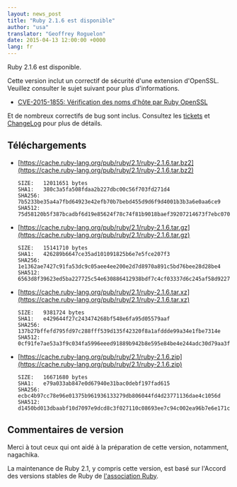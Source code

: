 ```yaml
---
layout: news_post
title: "Ruby 2.1.6 est disponible"
author: "usa"
translator: "Geoffrey Roguelon"
date: 2015-04-13 12:00:00 +0000
lang: fr
---
```


Ruby 2.1.6 est disponible.

Cette version inclut un correctif de sécurité d'une extension d'OpenSSL.
Veuillez consulter le sujet suivant pour plus d'informations.

* [CVE-2015-1855: Vérification des noms d'hôte par Ruby OpenSSL](https://www.ruby-lang.org/fr/news/2015/04/13/ruby-openssl-hostname-matching-vulnerability/)

Et de nombreux correctifs de bug sont inclus.
Consultez les [tickets](https://bugs.ruby-lang.org/projects/ruby-21/issues?set_filter=1&amp;status_id=5)
et [ChangeLog](https://svn.ruby-lang.org/repos/ruby/tags/v2_1_6/ChangeLog)
pour plus de détails.

## Téléchargements

* [https://cache.ruby-lang.org/pub/ruby/2.1/ruby-2.1.6.tar.bz2](https://cache.ruby-lang.org/pub/ruby/2.1/ruby-2.1.6.tar.bz2)

      SIZE:   12011651 bytes
      SHA1:   380c3a5fa508fdaa2b227dbc00c56f703fd271d4
      SHA256: 7b5233be35a4a7fbd64923e42efb70b7bebd455d9d6f9d4001b3b3a6e0aa6ce9
      SHA512: 75d58120b5f387bcadbf6d19e85624f78c74f81b9018baef39207214673f7ebc0700ab31145acd88b4071c896ba8e1302a29c90955bcf5f8c863634125022aa6

* [https://cache.ruby-lang.org/pub/ruby/2.1/ruby-2.1.6.tar.gz](https://cache.ruby-lang.org/pub/ruby/2.1/ruby-2.1.6.tar.gz)

      SIZE:   15141710 bytes
      SHA1:   426289b6647ce35ad101091825b6e7e5fce207f3
      SHA256: 1e1362ae7427c91fa53dc9c05aee4ee200e2d7d8970a891c5bd76bee28d28be4
      SHA512: 6563d8f39623ed5ba227725c54e630886412938bdf7c4cf03337d6c245af58d92274a098ea0e03bfd0e94970f4ee82909c366ae81db4b9317c10b92167bfc46d

* [https://cache.ruby-lang.org/pub/ruby/2.1/ruby-2.1.6.tar.xz](https://cache.ruby-lang.org/pub/ruby/2.1/ruby-2.1.6.tar.xz)

      SIZE:   9381724 bytes
      SHA1:   e429644f27c243474268bf548e6fa95d05579aaf
      SHA256: 137b27bffefd795fd97c288fff539d135f42320f8a1afddde99a34e1fbe7314e
      SHA512: 0cf91fe7ae53a3f9c034fa5996eeed91889b942b8e595e84be4e244adc30d79aa3f540cc6f657982715069dfb14af20786557689d9a8fe4bbfc66280e84dd6cf

* [https://cache.ruby-lang.org/pub/ruby/2.1/ruby-2.1.6.zip](https://cache.ruby-lang.org/pub/ruby/2.1/ruby-2.1.6.zip)

      SIZE:   16671680 bytes
      SHA1:   e79a033ab847e0d67940e31bac0debf197fad615
      SHA256: ecbc4b97cc78e96e01375b961936133279db806044fd4d23771136dae4c1056d
      SHA512: d1450bd013dbaabf10d7097e9dcd8c3f027110c08693ee7c94c002ea96b7e6e171c951b8b1ca3971b7f89e05b15df00ec56a006f9393889ae7f8045e9b328fad

## Commentaires de version

Merci à tout ceux qui ont aidé à la préparation de cette version, notamment, nagachika.

La maintenance de Ruby 2.1, y compris cette version, est basé sur l'Accord des versions stables de Ruby de [l'association Ruby](http://www.ruby.or.jp/).
